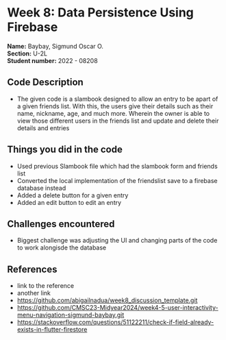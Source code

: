 # Week 8: Data Persistence Using Firebase

**Name:** Baybay, Sigmund Oscar O. <br/>
**Section:** U-2L <br/>
**Student number:** 2022 - 08208 <br/>

## Code Description

- The given code is a slambook designed to allow an entry to be apart of a given friends list. With this, the users give their details such as their name, nickname, age, and much more. Wherein the owner is able to view those different users in the friends list and update and delete their details and entries

## Things you did in the code

- Used previous Slambook file which had the slambook form and friends list
- Converted the local implementation of the friendslist save to a firebase database instead
- Added a delete button for a given entry
- Added an edit button to edit an entry

## Challenges encountered

- Biggest challenge was adjusting the UI and changing parts of the code to work alongisde the database

## References

- link to the reference
- another link
- https://github.com/abigailnadua/week8_discussion_template.git
- https://github.com/CMSC23-Midyear2024/week4-5-user-interactivity-menu-navigation-sigmund-baybay.git
- https://stackoverflow.com/questions/51122211/check-if-field-already-exists-in-flutter-firestore